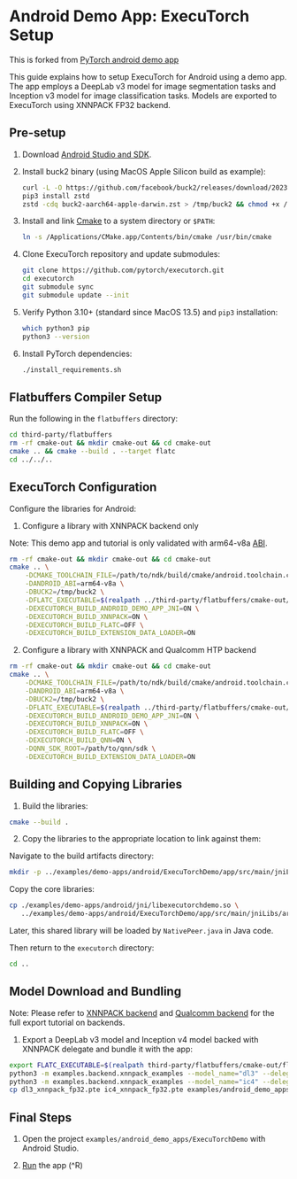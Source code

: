 # Android Demo App: ExecuTorch Setup

This is forked from [PyTorch android demo app](https://github.com/pytorch/android-demo-app)

This guide explains how to setup ExecuTorch for Android using a demo app. The app employs a DeepLab v3 model for image segmentation tasks and Inception v3 model for image classification tasks. Models are exported to ExecuTorch using XNNPACK FP32 backend.

## Pre-setup

1. Download [Android Studio and SDK](https://developer.android.com/studio).

2. Install buck2 binary (using MacOS Apple Silicon build as example):
    ```bash
    curl -L -O https://github.com/facebook/buck2/releases/download/2023-07-18/buck2-aarch64-apple-darwin.zst
    pip3 install zstd
    zstd -cdq buck2-aarch64-apple-darwin.zst > /tmp/buck2 && chmod +x /tmp/buck2
    ```

3. Install and link [Cmake](cmake.org/download) to a system directory or `$PATH`:

   ```bash
   ln -s /Applications/CMake.app/Contents/bin/cmake /usr/bin/cmake
   ```

4. Clone ExecuTorch repository and update submodules:

   ```bash
   git clone https://github.com/pytorch/executorch.git
   cd executorch
   git submodule sync
   git submodule update --init
   ```

5. Verify Python 3.10+ (standard since MacOS 13.5) and `pip3` installation:

   ```bash
   which python3 pip
   python3 --version
   ```

6. Install PyTorch dependencies:

   ```bash
   ./install_requirements.sh
   ```

## Flatbuffers Compiler Setup

Run the following in the `flatbuffers` directory:

```bash
cd third-party/flatbuffers
rm -rf cmake-out && mkdir cmake-out && cd cmake-out
cmake .. && cmake --build . --target flatc
cd ../../..
```

## ExecuTorch Configuration

Configure the libraries for Android:

1. Configure a library with XNNPACK backend only

Note: This demo app and tutorial is only validated with arm64-v8a [ABI](https://developer.android.com/ndk/guides/abis).

```bash
rm -rf cmake-out && mkdir cmake-out && cd cmake-out
cmake .. \
    -DCMAKE_TOOLCHAIN_FILE=/path/to/ndk/build/cmake/android.toolchain.cmake \
    -DANDROID_ABI=arm64-v8a \
    -DBUCK2=/tmp/buck2 \
    -DFLATC_EXECUTABLE=$(realpath ../third-party/flatbuffers/cmake-out/flatc) \
    -DEXECUTORCH_BUILD_ANDROID_DEMO_APP_JNI=ON \
    -DEXECUTORCH_BUILD_XNNPACK=ON \
    -DEXECUTORCH_BUILD_FLATC=OFF \
    -DEXECUTORCH_BUILD_EXTENSION_DATA_LOADER=ON
```

2. Configure a library with XNNPACK and Qualcomm HTP backend

```bash
rm -rf cmake-out && mkdir cmake-out && cd cmake-out
cmake .. \
    -DCMAKE_TOOLCHAIN_FILE=/path/to/ndk/build/cmake/android.toolchain.cmake \
    -DANDROID_ABI=arm64-v8a \
    -DBUCK2=/tmp/buck2 \
    -DFLATC_EXECUTABLE=$(realpath ../third-party/flatbuffers/cmake-out/flatc) \
    -DEXECUTORCH_BUILD_ANDROID_DEMO_APP_JNI=ON \
    -DEXECUTORCH_BUILD_XNNPACK=ON \
    -DEXECUTORCH_BUILD_FLATC=OFF \
    -DEXECUTORCH_BUILD_QNN=ON \
    -DQNN_SDK_ROOT=/path/to/qnn/sdk \
    -DEXECUTORCH_BUILD_EXTENSION_DATA_LOADER=ON
```

## Building and Copying Libraries

1. Build the libraries:

```bash
cmake --build .
```

2. Copy the libraries to the appropriate location to link against them:

Navigate to the build artifacts directory:

```bash
mkdir -p ../examples/demo-apps/android/ExecuTorchDemo/app/src/main/jniLibs/arm64-v8a
```

Copy the core libraries:

```bash
cp ./examples/demo-apps/android/jni/libexecutorchdemo.so \
   ../examples/demo-apps/android/ExecuTorchDemo/app/src/main/jniLibs/arm64-v8a
```

Later, this shared library will be loaded by `NativePeer.java` in Java code.

Then return to the `executorch` directory:

```bash
cd ..
```

## Model Download and Bundling

Note: Please refer to [XNNPACK backend](../../../backend/README.md) and [Qualcomm backend](../../../../backends/qualcomm/README.md) for the full export tutorial on backends.

1. Export a DeepLab v3 model and Inception v4 model backed with XNNPACK delegate and bundle it with
   the app:

```bash
export FLATC_EXECUTABLE=$(realpath third-party/flatbuffers/cmake-out/flatc)
python3 -m examples.backend.xnnpack_examples --model_name="dl3" --delegate
python3 -m examples.backend.xnnpack_examples --model_name="ic4" --delegate
cp dl3_xnnpack_fp32.pte ic4_xnnpack_fp32.pte examples/android_demo_apps/ExecuTorchDemo/app/src/main/assets/
```

## Final Steps

1. Open the project `examples/android_demo_apps/ExecuTorchDemo` with Android Studio.

2. [Run](https://developer.android.com/studio/run) the app (^R)
